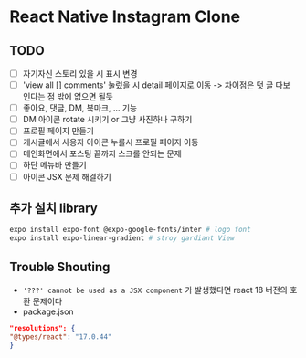 # React Native Instagram Clone

## TODO 

- [ ] 자기자신 스토리 있을 시 표시 변경
- [ ] 'view all [] comments' 눌렀을 시 detail 페이지로 이동 -> 차이점은 덧 글 다보인다는 점 밖에 없으면 될듯
- [ ] 좋아요, 댓글, DM, 북마크, ... 기능
- [ ] DM 아이콘 rotate 시키기 or 그냥 사진하나 구하기
- [ ] 프로필 페이지 만들기
- [ ] 게시글에서 사용자 아이콘 누를시 프로필 페이지 이동
- [ ] 메인화면에서 포스팅 끝까지 스크롤 안되는 문제
- [ ] 하단 메뉴바 만들기
- [ ] 아이콘 JSX 문제 해결하기

## 추가 설치 library

```bash
expo install expo-font @expo-google-fonts/inter # logo font
expo install expo-linear-gradient # stroy gardiant View
```

## Trouble Shouting

- `'???' cannot be used as a JSX component` 가 발생했다면 react 18 버전의 호환 문제이다
- package.json

```json
"resolutions": {
"@types/react": "17.0.44"
}
```
